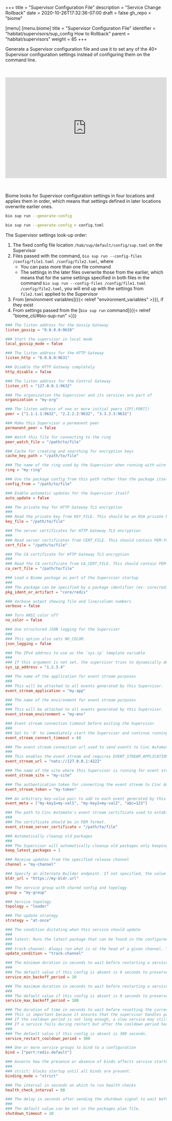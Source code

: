 +++
title = "Supervisor Configuration File"
description = "Service Change Rollback"
date = 2020-10-26T17:32:36-07:00
draft = false
gh_repo = "biome"

[menu]
  [menu.biome]
    title = "Supervisor Configuration File"
    identifier = "habitat/supervisors/sup_config How to Rollback"
    parent = "habitat/supervisors"
    weight = 85
+++

Generate a Supervisor configuration file and use it to set any of the 40+ Supervisor configuration settings instead of configuring them on the command line.

<div style="justify-content: center; display: flex; padding-top:2rem; padding-bottom:2rem">
  <iframe width="560" height="315" src="https://www.youtube.com/embed/B_ppJ1xaC5o" frameborder="0" allow="accelerometer; autoplay; encrypted-media; gyroscope; picture-in-picture" allowfullscreen ></iframe>
</div>

Biome looks for Supervisor configuration settings in four locations and applies them in order, which means that settings defined in later locations overwrite earlier ones.

```bash
bio sup run --generate-config
```

```bash
bio sup run --generate-config > config.toml
```

The Supervisor settings look-up order:

1. The fixed config file location `/hab/sup/default/config/sup.toml` on the Supervisor
2. Files passed with the command, `bio sup run --config-files /config/file1.toml /config/file2.toml`, where
    * You can pass more than one file command
    * The settings in the later files overwrite those from the earlier, which means that for the same settings specified in both files in the command `bio sup run --config-files /config/file1.toml /config/file2.toml`, you will end up with the settings from `file2.toml` applied to the Supervisor
3. From [environment variables]({{< relref "environment_variables" >}}), if they exist
4. From settings passed from the [`bio sup run` command]({{< relref "biome_cli/#bio-sup-run" >}})

```toml config.toml
### The listen address for the Gossip Gateway
listen_gossip = "0.0.0.0:9638"

### Start the supervisor in local mode
local_gossip_mode = false

### The listen address for the HTTP Gateway
listen_http = "0.0.0.0:9631"

### Disable the HTTP Gateway completely
http_disable = false

### The listen address for the Control Gateway
listen_ctl = "127.0.0.1:9632"

### The organization the Supervisor and its services are part of
organization = "my-org"

### The listen address of one or more initial peers (IP[:PORT])
peer = ["1.1.1.1:9632", "2.2.2.2:9632", "3.3.3.3:9632"]

### Make this Supervisor a permanent peer
permanent_peer = false

### Watch this file for connecting to the ring
peer_watch_file = "/path/to/file"

### Cache for creating and searching for encryption keys
cache_key_path = "/path/to/file"

### The name of the ring used by the Supervisor when running with wire encryption
ring = "my-ring"

### Use the package config from this path rather than the package itself
config_from = "/path/to/file"

### Enable automatic updates for the Supervisor itself
auto_update = false

### The private key for HTTP Gateway TLS encryption
###
### Read the private key from KEY_FILE. This should be an RSA private key or PKCS8-encoded private key in PEM format.
key_file = "/path/to/file"

### The server certificates for HTTP Gateway TLS encryption
###
### Read server certificates from CERT_FILE. This should contain PEM-format certificates in the right order. The first certificate should certify KEY_FILE. The last should be a root CA.
cert_file = "/path/to/file"

### The CA certificate for HTTP Gateway TLS encryption
###
### Read the CA certificate from CA_CERT_FILE. This should contain PEM-format certificate that can be used to validate client requests
ca_cert_file = "/path/to/file"

### Load a Biome package as part of the Supervisor startup
###
### The package can be specified by a package identifier (ex: core/redis) or filepath to a Biome artifact (ex: /home/core-redis-3.0.7-21120102031201-x86_64-linux.hart).
pkg_ident_or_artifact = "core/redis"

### Verbose output showing file and line/column numbers
verbose = false

### Turn ANSI color off
no_color = false

### Use structured JSON logging for the Supervisor
###
### This option also sets NO_COLOR.
json_logging = false

### The IPv4 address to use as the `sys.ip` template variable
###
### If this argument is not set, the supervisor tries to dynamically determine an IP address. If that fails, the supervisor defaults to using `127.0.0.1`.
sys_ip_address = "1.2.3.4"

### The name of the application for event stream purposes
###
### This will be attached to all events generated by this Supervisor.
event_stream_application = "my-app"

### The name of the environment for event stream purposes
###
### This will be attached to all events generated by this Supervisor.
event_stream_environment = "my-env"

### Event stream connection timeout before exiting the Supervisor
###
### Set to '0' to immediately start the Supervisor and continue running regardless of the initial connection status.
event_stream_connect_timeout = 60

### The event stream connection url used to send events to Cinc Automate
###
### This enables the event stream and requires EVENT_STREAM_APPLICATION, EVENT_STREAM_ENVIRONMENT, and EVENT_STREAM_TOKEN also be set.
event_stream_url = "nats://127.0.0.1:4222"

### The name of the site where this Supervisor is running for event stream purposes
event_stream_site = "my-site"

### The authentication token for connecting the event stream to Cinc Automate
event_stream_token = "my-token"

### An arbitrary key-value pair to add to each event generated by this Supervisor
event_meta = ["my-key1=my-val1", "my-key2=my-val2", "abc=123"]

### The path to Cinc Automate's event stream certificate used to establish a TLS connection
###
### The certificate should be in PEM format.
event_stream_server_certificate = "/path/to/file"

### Automatically cleanup old packages
###
### The Supervisor will automatically cleanup old packages only keeping the KEEP_LATEST_PACKAGES latest packages. If this argument is not specified, no automatic package cleanup is performed.
keep_latest_packages = 1

### Receive updates from the specified release channel
channel = "my-channel"

### Specify an alternate Builder endpoint. If not specified, the value will be taken from the HAB_BLDR_URL environment variable if defined. (default: https://bldr.biome.sh)
bldr_url = "https://my-bldr.url"

### The service group with shared config and topology
group = "my-group"

### Service topology
topology = "leader"

### The update strategy
strategy = "at-once"

### The condition dictating when this service should update
###
### latest: Runs the latest package that can be found in the configured channel and local packages.
###
### track-channel: Always run what is at the head of a given channel. This enables service rollback where demoting a package from a channel will cause the package to rollback to an older version of the package. A ramification of enabling this condition is packages newer than the package at the head of the channel will be automatically uninstalled during a service rollback.
update_condition = "track-channel"

### The minimum duration in seconds to wait before restarting a service due to a init / run hook failure.
###
### The default value if this config is absent is 0 seconds to preserve legacy supervisor behavior.
service_min_backoff_period = 10

### The maximum duration in seconds to wait before restarting a service due to init / run hook failure.
###
### The default value if this config is absent is 0 seconds to preserve legacy supervisor behavior.
service_max_backoff_period = 180

### The duration of time in seconds to wait before resetting the current backoff duration to the 'service_min_backoff_period'.
### This is important because it ensures that the supervisor handles potential failures during restart correctly.
### If the cooldown period is not long enough, a slow service may still be restarting after the cooldown period has passed.
### If a service fails during restart but after the cooldown period has passed, the service will not backoff correctly before the following restart.
###
### The default value if this config is absent is 300 seconds.
service_restart_cooldown_period = 300

### One or more service groups to bind to a configuration
bind = ["port:redis.default"]

### Governs how the presence or absence of binds affects service startup
###
### strict: blocks startup until all binds are present.
binding_mode = "strict"

### The interval in seconds on which to run health checks
health_check_interval = 60

### The delay in seconds after sending the shutdown signal to wait before killing the service process
###
### The default value can be set in the packages plan file.
shutdown_timeout = 10
```
